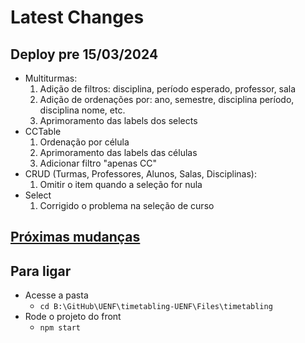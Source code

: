 # Latest Changes

## Deploy pre 15/03/2024

- Multiturmas:
  1. Adição de filtros: disciplina, período esperado, professor, sala
  2. Adição de ordenações por: ano, semestre, disciplina período, disciplina nome, etc.
  3. Aprimoramento das labels dos selects
- CCTable
  1. Ordenação por célula
  2. Aprimoramento das labels das células
  3. Adicionar filtro "apenas CC"
- CRUD (Turmas, Professores, Alunos, Salas, Disciplinas):
  1. Omitir o item quando a seleção for nula
- Select
  1. Corrigido o problema na seleção de curso

## [Próximas mudanças](https://github.com/jvfd3/timetabling-UENF/issues/461)

## Para ligar

- Acesse a pasta
  - `cd B:\GitHub\UENF\timetabling-UENF\Files\timetabling`
- Rode o projeto do front
  - `npm start`
